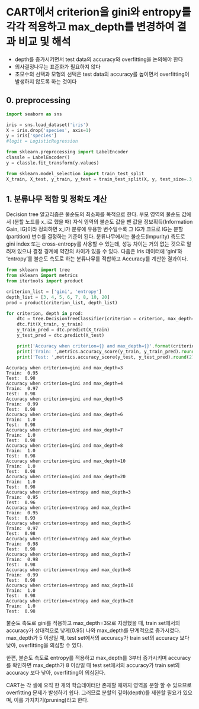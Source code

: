 # CART에서 criterion을 gini와 entropy를 각각 적용하고 **max_depth**를 변경하여 결과 비교 및 해석
- depth를 증가시키면서 test data의 accuracy와 overfitting을 논의해야 한다
- 의사결정나무는 표준화가 필요하지 않다
- 초모수의 선택과 모형의 선택은 test data의 accuracy를 높이면서 overfitting이 발생하지 않도록 하는 것이다

## 0. preprocessing


```python
import seaborn as sns

iris = sns.load_dataset('iris')
X = iris.drop('species', axis=1)
y = iris['species']
#logit = LogisticRegression

from sklearn.preprocessing import LabelEncoder
classle = LabelEncoder()
y = classle.fit_transform(y.values)

from sklearn.model_selection import train_test_split
X_train, X_test, y_train, y_test = train_test_split(X, y, test_size=.3, random_state=1, stratify=y)
```

## 1. 분류나무 적합 및 정확도 계산

  Decision tree 알고리즘은 불순도의 최소화를 목적으로 한다. 부모 영역의 불순도 값에서 (분할 노드를 x_i로 했을 때) 자식 영역의 불순도 값을 뺀 값을 정보획득(Information Gain, IG)이라 정의하면 x_i가 분류에 유용한 변수일수록 그 IG가 크므로 IG는 분할(partition) 변수를 결정하는 기준이 된다. 분류나무에서는 불순도(Impurity) 측도로 gini index 또는 cross-entropy를 사용할 수 있는데, 성능 차이는 거의 없는 것으로 알려져 있으나 결정 경계에 약간의 차이가 있을 수 있다. 다음은 Iris 데이터에 ‘gini’와 ‘entropy’를 불순도 측도로 하는 분류나무를 적합하고 Accuracy를 계산한 결과이다. 


```python
from sklearn import tree
from sklearn import metrics
from itertools import product

criterion_list = ['gini', 'entropy']
depth_list = [3, 4, 5, 6, 7, 8, 10, 20]
prod = product(criterion_list, depth_list)

for criterion, depth in prod:
    dtc = tree.DecisionTreeClassifier(criterion = criterion, max_depth=depth, random_state=1)
    dtc.fit(X_train, y_train)
    y_train_pred = dtc.predict(X_train)
    y_test_pred = dtc.predict(X_test)

    print('Accuracy when criterion={} and max_depth={}'.format(criterion, depth))
    print('Train: ',metrics.accuracy_score(y_train, y_train_pred).round(2))
    print('Test: ',metrics.accuracy_score(y_test, y_test_pred).round(2))
```

    Accuracy when criterion=gini and max_depth=3
    Train:  0.95
    Test:  0.98
    Accuracy when criterion=gini and max_depth=4
    Train:  0.97
    Test:  0.98
    Accuracy when criterion=gini and max_depth=5
    Train:  0.99
    Test:  0.98
    Accuracy when criterion=gini and max_depth=6
    Train:  1.0
    Test:  0.98
    Accuracy when criterion=gini and max_depth=7
    Train:  1.0
    Test:  0.98
    Accuracy when criterion=gini and max_depth=8
    Train:  1.0
    Test:  0.98
    Accuracy when criterion=gini and max_depth=10
    Train:  1.0
    Test:  0.98
    Accuracy when criterion=gini and max_depth=20
    Train:  1.0
    Test:  0.98
    Accuracy when criterion=entropy and max_depth=3
    Train:  0.95
    Test:  0.96
    Accuracy when criterion=entropy and max_depth=4
    Train:  0.95
    Test:  0.93
    Accuracy when criterion=entropy and max_depth=5
    Train:  0.97
    Test:  0.98
    Accuracy when criterion=entropy and max_depth=6
    Train:  0.98
    Test:  0.98
    Accuracy when criterion=entropy and max_depth=7
    Train:  0.98
    Test:  0.98
    Accuracy when criterion=entropy and max_depth=8
    Train:  0.99
    Test:  0.98
    Accuracy when criterion=entropy and max_depth=10
    Train:  1.0
    Test:  0.98
    Accuracy when criterion=entropy and max_depth=20
    Train:  1.0
    Test:  0.98


불순도 측도로 gini를 적용하고 max_depth=3으로 지정했을 때, train set에서의 accuracy가 상대적으로 낮게(0.95) 나와 max_depth를 단계적으로 증가시켰다. max_depth가 5 이상일 때, test set에서의 accuracy가 train set의 accuracy 보다 낮아, overfitting을 의심할 수 있다. 

한편, 불순도 측도로 entropy를 적용하고 max_depth를 3부터 증가시키며 accuracy를 확인하면 max_depth가 8 이상일 때 test set에서의 accuracy가 train set의 accuracy 보다 낮아, overfitting이 의심된다.

CART는 각 셀에 오직 한 개의 학습데이터만 존재할 때까지 영역을 분할 할 수 있으므로 overfitting 문제가 발생하기 쉽다. 그러므로 분할의 깊이(depth)를 제한할 필요가 있으며, 이를 가지치기(pruning)라고 한다. 


